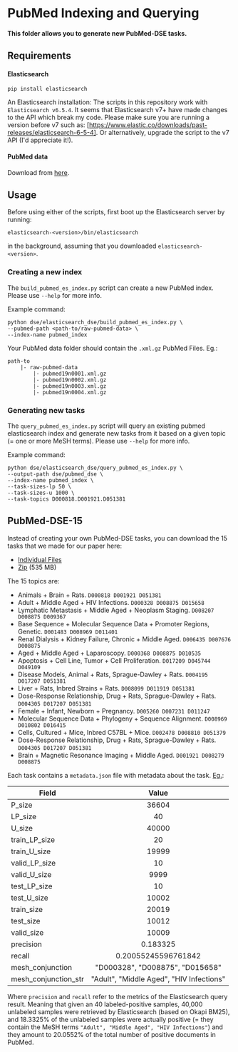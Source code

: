 # PubMed Indexing and Querying

#### This folder allows you to generate new PubMed-DSE tasks.


## Requirements

#### Elasticsearch

`pip install elasticsearch`

An Elasticsearch installation: The scripts in this repository work with
`Elasticsearch v6.5.4`.
It seems that Elasticsearch v7+ have made changes to the API which
break my code. Please make sure you are running a version before v7 such as:
[https://www.elastic.co/downloads/past-releases/elasticsearch-6-5-4].
Or alternatively, upgrade the script to the v7 API (I'd appreciate it!).

#### PubMed data

Download from [here](https://www.nlm.nih.gov/databases/download/pubmed_medline.html).

## Usage

Before using either of the scripts, first boot up the Elasticsearch server
by running:
 
`elasticsearch-<version>/bin/elasticsearch`

in the background, assuming that you downloaded `elasticsearch-<version>`.

### Creating a new index

The `build_pubmed_es_index.py` script can create a new PubMed index.
Please use `--help` for more info.

Example command:

```
python dse/elasticsearch_dse/build_pubmed_es_index.py \
--pubmed-path <path-to/raw-pubmed-data> \
--index-name pubmed_index
```

Your PubMed data folder should contain the `.xml.gz` PubMed Files. Eg.:
```
path-to
    |- raw-pubmed-data
        |- pubmed19n0001.xml.gz
        |- pubmed19n0002.xml.gz
        |- pubmed19n0003.xml.gz
        |- pubmed19n0004.xml.gz
```


### Generating new tasks

The `query_pubmed_es_index.py` script will query an existing pubmed elasticsearch
index and generate new tasks from it based on a given topic
(= one or more MeSH terms). Please use `--help` for more info.

Example command:
```
python dse/elasticsearch_dse/query_pubmed_es_index.py \
--output-path dse/pubmed_dse \
--index-name pubmed_index \
--task-sizes-lp 50 \
--task-sizes-u 1000 \
--task-topics D000818.D001921.D051381
```

## PubMed-DSE-15

Instead of creating your own PubMed-DSE tasks, you can download the 15
tasks that we made for our paper here:
* [Individual Files](http://nlp.biu.ac.il/~jacovia/pubmed-dse/)
* [Zip](http://nlp.biu.ac.il/~jacovia/pubmed-dse-15.zip) (535 MB)

The 15 topics are:
* Animals + Brain + Rats. `D000818 D001921 D051381`
* Adult + Middle Aged + HIV Infections. `D000328 D008875 D015658`
* Lymphatic Metastasis + Middle Aged + Neoplasm Staging. `D008207 D008875 D009367`
* Base Sequence + Molecular Sequence Data + Promoter Regions, Genetic. `D001483 D008969 D011401`
* Renal Dialysis + Kidney Failure, Chronic + Middle Aged. `D006435 D007676 D008875`
* Aged + Middle Aged + Laparoscopy. `D000368 D008875 D010535`
* Apoptosis + Cell Line, Tumor + Cell Proliferation. `D017209 D045744 D049109`
* Disease Models, Animal + Rats, Sprague-Dawley + Rats. `D004195 D017207 D051381`
* Liver + Rats, Inbred Strains + Rats. `D008099 D011919 D051381`
* Dose-Response Relationship, Drug + Rats, Sprague-Dawley + Rats. `D004305 D017207 D051381`
* Female + Infant, Newborn + Pregnancy. `D005260 D007231 D011247`
* Molecular Sequence Data + Phylogeny + Sequence Alignment. `D008969 D010802 D016415`
* Cells, Cultured + Mice, Inbred C57BL + Mice. `D002478 D008810 D051379`
* Dose-Response Relationship, Drug + Rats, Sprague-Dawley + Rats. `D004305 D017207 D051381`
* Brain + Magnetic Resonance Imaging + Middle Aged. `D001921 D008279 D008875`

Each task contains a `metadata.json` file with metadata about the task.
[Eg.](http://nlp.biu.ac.il/~jacovia/pubmed-dse/L20/D000328.D008875.D015658/metadata.json):

| Field        | Value |
| ------------- |:-------------:|
| P_size | 36604 |
| LP_size |	40 |
| U_size |	40000|
| train_LP_size	| 20 |
| train_U_size	| 19999|
| valid_LP_size	|10|
| valid_U_size	|9999|
|test_LP_size	|10|
|test_U_size	|10002|
|train_size	|20019|
|test_size	|10012|
|valid_size	|10009|
|precision	|0.183325|
|recall	|0.20055245596761842|
|mesh_conjunction|"D000328", "D008875", "D015658"|
|mesh_conjunction_str|"Adult", "Middle Aged", "HIV Infections"|

Where `precision` and `recall` refer to the metrics of the Elasticsearch query result.
Meaning that given an 40 labeled-positive samples, 40,000 unlabeled samples
were retrieved by Elasticsearch (based on Okapi BM25), and 18.3325% of the
unlabeled samples were actually positive (= they contain the MeSH terms
 `"Adult", "Middle Aged", "HIV Infections"`) and they amount to 20.0552% of
 the total number of positive documents in PubMed.
